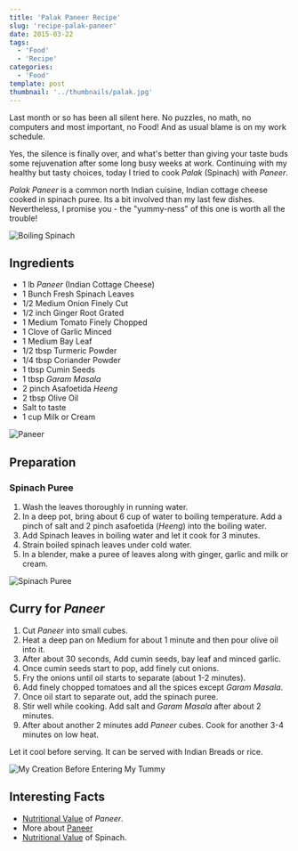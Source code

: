 ```yaml
---
title: 'Palak Paneer Recipe'
slug: 'recipe-palak-paneer'
date: 2015-03-22
tags:
  - 'Food'
  - 'Recipe'
categories:
  - 'Food'
template: post
thumbnail: '../thumbnails/palak.jpg'
---
```


Last month or so has been all silent here. No puzzles, no math, no
computers and most important, no Food! And as usual blame is on my work
schedule.

Yes, the silence is finally over, and what's better than giving your
taste buds some rejuvenation after some long busy weeks at work.
Continuing with my healthy but tasty choices, today I tried to cook
_Palak_ (Spinach) with _Paneer_.

_Palak_ _Paneer_ is a common north Indian cuisine, Indian cottage cheese
cooked in spinach puree. Its a bit involved than my last few dishes.
Nevertheless, I promise you - the "yummy-ness" of this one is worth all
the trouble!

![Boiling Spinach](https://res.cloudinary.com/sadanandsingh/image/upload/v1496963332/PalakPaneer1_ugytqp.jpg)

## Ingredients

- 1 lb _Paneer_ (Indian Cottage Cheese)
- 1 Bunch Fresh Spinach Leaves
- 1/2 Medium Onion Finely Cut
- 1/2 inch Ginger Root Grated
- 1 Medium Tomato Finely Chopped
- 1 Clove of Garlic Minced
- 1 Medium Bay Leaf
- 1/2 tbsp Turmeric Powder
- 1/4 tbsp Coriander Powder
- 1 tbsp Cumin Seeds
- 1 tbsp _Garam_ _Masala_
- 2 pinch Asafoetida _Heeng_
- 2 tbsp Olive Oil
- Salt to taste
- 1 cup Milk or Cream

![Paneer](https://res.cloudinary.com/sadanandsingh/image/upload/v1496963332/PalakPaneer2_fdmyku.jpg)

## Preparation

### Spinach Puree

1. Wash the leaves thoroughly in running water.
2. In a deep pot, bring about 6 cup of water to boiling temperature.
   Add a pinch of salt and 2 pinch asafoetida (_Heeng_) into the
   boiling water.
3. Add Spinach leaves in boiling water and let it cook for 3 minutes.
4. Strain boiled spinach leaves under cold water.
5. In a blender, make a puree of leaves along with ginger, garlic and
   milk or cream.

![Spinach Puree](https://res.cloudinary.com/sadanandsingh/image/upload/v1496963333/PalakPaneer3_ckjnjp.jpg)

## Curry for _Paneer_

1. Cut _Paneer_ into small cubes.
2. Heat a deep pan on Medium for about 1 minute and then pour olive oil
   into it.
3. After about 30 seconds, Add cumin seeds, bay leaf and minced garlic.
4. Once cumin seeds start to pop, add finely cut onions.
5. Fry the onions until oil starts to separate (about 1-2 minutes).
6. Add finely chopped tomatoes and all the spices except _Garam_
   _Masala_.
7. Once oil start to separate out, add the spinach puree.
8. Stir well while cooking. Add salt and _Garam_ _Masala_ after about 2 minutes.
9. After about another 2 minutes add _Paneer_ cubes. Cook for another
   3-4 minutes on low heat.

Let it cool before serving. It can be served with Indian Breads or rice.

![My Creation Before Entering My Tummy](https://res.cloudinary.com/sadanandsingh/image/upload/v1496963332/PalakPaneer_me9asd.jpg)

## Interesting Facts

- [Nutritional Value](https://nutritiondata.self.com/facts/recipe/1770692/2) of _Paneer_.
- More about [Paneer](https://en.wikipedia.org/wiki/Paneer)
- [Nutritional Value](https://www.whfoods.com/genpage.php?tname=foodspice&dbid=43) of Spinach.

